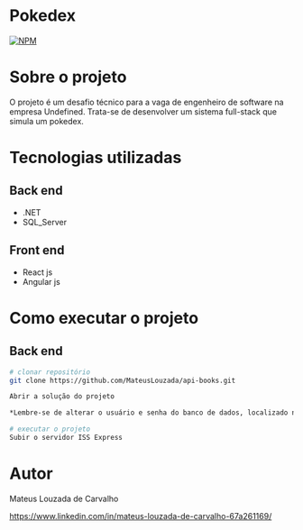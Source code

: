 # Pokedex
[![NPM](https://img.shields.io/npm/l/react)](https://github.com/MateusLouzada/front-books/blob/main/LICENCE) 

# Sobre o projeto

O projeto é um desafio técnico para a vaga de engenheiro de software na empresa Undefined. Trata-se de desenvolver um sistema full-stack que simula um pokedex.

# Tecnologias utilizadas
## Back end
- .NET
- SQL_Server
## Front end
- React js
- Angular js

# Como executar o projeto

## Back end 

```bash
# clonar repositório
git clone https://github.com/MateusLouzada/api-books.git

Abrir a solução do projeto

*Lembre-se de alterar o usuário e senha do banco de dados, localizado no appsettings.json

# executar o projeto
Subir o servidor ISS Express
```

# Autor

Mateus Louzada de Carvalho

https://www.linkedin.com/in/mateus-louzada-de-carvalho-67a261169/
